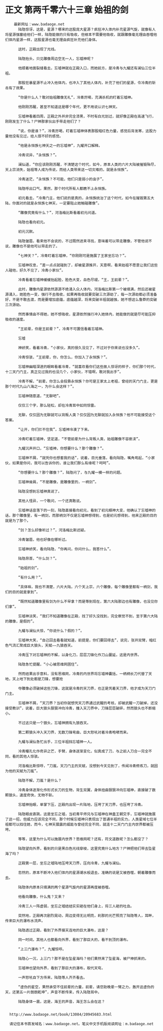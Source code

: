 # 正文 第两千零六十三章 始祖的剑
        最新网址：www.badaoge.net
          陆隐惊讶，这是，星源？哪来的这股庞大星源？疯狂冲入体内补充星源气旋，就像有人将星源强塞给他们一样，陆隐能做的只有吸收，但根本不需要他吸收，就跟雕像毫无理由吞噬他们体内星源一样，这股星源也毫无理由疯狂补充他们身体。
      
          这时，正殿出现了光线。
      
          陆隐抬头，只见雕像周边空无一人，忘墟神呢？
      
          他顺着地面裂缝看去，忘墟神就在正殿入口，而她前方，是冷青与九耀还有澜仙三位半祖。
      
          那股狂暴星源不止冲入他体内，也冲入了其他人体内，补充了他们的星源，令冷青的斩击有了效果。
      
          “你是什么人？敢对始祖雕像无礼”，冷青厉喝，充满杀机的盯着忘墟神。
      
          他刚刚苏醒，甚至不知道这是哪个年代，更不用说认识七神天。
      
          忘墟神看着四周，正殿之外并非完全漆黑，不时有白光划过，就好像正殿在高速飞行，刚刚发生了什么？尸神那家伙出手带走他们了？
      
          “说，你是谁？”，冷青厉喝，盯着忘墟神体表那股暗红色力量，感觉后背发寒，这股力量他没有见过，给人很不好的感觉。
      
          “他是永恒族七神天之一的忘墟神”，九耀开口解释。
      
          冷青诧异，“永恒族？”。
      
          澜仙道，“你应该刚刚苏醒，不清楚这个时代，如今，原本人类的六片大陆被摧毁殆尽，天上宗消失，始祖等人成为传说，而给人类带来这一切灾难的，就是永恒族”。
      
          冷青迷茫，“永恒族？不可能，他们只是弱小的虫子”。
      
          陆隐呼出口气，果然，那个时代所有人都瞧不上永恒族。
      
          初元看去，“冷青门主，他们说的是真的，永恒族统治了这个时代，如今在摧毁第五大陆，你面对的就是永恒族七神天，一定要阻止她触碰雕像”。
      
          “雕像究竟有什么？”，河洛梅比斯看着初元问道。
      
          陆隐也看向初元。
      
          初元沉默。
      
          陆隐皱眉，看来他不会说的，不过既然进来寻找，意味着可以带走雕像，不管他说不说，雕像也不是他可以带走的了。
      
          “七神天？”，冷青盯着忘墟神，“你刚刚可是施展了王家坐忘功？”。
      
          忘墟神叹息，“差一点点就碰到了，却被星源推开，天意啊，看来始祖不愿意让我们这些人碰他，好久不见了，冷青小家伙”。
      
          冷青看着忘墟神缓缓抬起脸，脸色大变，血色尽褪，“王，王前辈？”。
      
          此时，雕像内星源依然源源不绝涌入众人体内，河洛梅比斯第一个被填满，然后还被星源涌入，她脸色一变，强行不去吸收，如果再吸收就要突破三次源劫了，每一次源劫都必须准备好，不是不敢去渡，而是要增加底蕴，底蕴越深，将来突破半祖就越强，她不想这么鲁莽的突破三次源劫。
      
          然而事情由不得她，她不想吸收，星源依然强行冲入她体内，她能做的就是尽可能压抑吸收的速度。
      
          “王前辈，你是王前辈？”，冷青不可置信看着忘墟神。
      
          忘墟
      
          神娇笑，看着冷青，“小家伙，真的很久没见了，不过对于你来说也没多久”。
      
          冷青惊骇，“王前辈，你，你怎么，你加入了永恒族？”。
      
          忘墟神幽暗深邃的眼眸看着冷青，“就喜欢看你们这些故人惊讶的样子，你们那个时代，十二天门门主，真正见过我的也没几个，小家伙，不错啊，敢对我出手”。
      
          冷青不解，“前辈，你怎么会投靠永恒族？你可是王家太上老祖，曾经的天门门主，更是那个时代九山八海之一，为什么会这样？”。
      
          忘墟神随意道，“无聊吧”。
      
          仅仅三个字，那么轻松，却在冷青耳中如同惊雷。
      
          无聊，仅仅因为无聊就可以背叛人类？仅仅因为无聊就加入永恒族？他不可能接受这个答案。
      
          “让开，你们拦不住我”，忘墟神冷漠了下来。
      
          冷青盯着忘墟神，坚定道，“不管前辈为什么背叛人类，始祖雕像不容亵渎”。
      
          九耀沉声开口，“忘墟神，你想要什么？那个雕像？”。
      
          忘墟神不屑，“就凭你也想套我的话”，说着，目光垂落，看向陆隐，嘴角弯起，“小家伙，如果是你问，我可以告诉你的，谁让我们那么有缘呢？呵呵”。
      
          “你想要什么？那个雕像？”，陆隐问了，与九耀一模一样的问题。
      
          忘墟神耸肩，“不是雕像，是雕像里的，一柄剑”。
      
          陆隐没想到忘墟神真说了。
      
          其他人怪异，一个敢问，一个还真敢说。
      
          忘墟神话音落下的一刻，陆隐直接看向初元，看到了初元眼神大变，他确认了忘墟神的话，那个雕像里，有一柄剑，而那柄剑不仅是忘墟神想得到，也是初元想得到，他来正殿的目的就是为了那个。
      
          “剑？怎么好像听过？”，河洛梅比斯迟疑。
      
          冷青皱眉，他也好像在哪听过。
      
          忘墟神娇笑，看向陆隐，“你再问，你问什么，我答什么”。
      
          陆隐昂首，“什么剑？”。
      
          “始祖的剑”。
      
          “有什么用？”。
      
          “具体嘛，我也不清楚，六片大陆，六个天上宗，六个雕像，每个雕像里都有一柄剑，我们的目的就是拿到”。
      
          “既然知道雕像里有剑为什么不早拿？而是等到现在，第六大陆那边也有雕像，也没见你们拿”。
      
          忘墟神淡笑，“我们不知道雕像在正殿，找了好久没找到，完全察觉不到，至于第六大陆的雕像，是假的”。
      
          九耀与澜仙大惊，“你说什么？假的？”。
      
          忘墟神大笑，“自己回去看看就知道，前提是，你们要回得去”，说完，张开双臂，暗红色气流汇聚成巨大狼头，天赋——九狼吞天。
      
          冷青压下对忘墟神的不解，以身化刀，层层刀锋化作刀山蔓延，这是内世界。
      
          陆隐急忙提醒，“小心被思维网困住”。
      
          然而结果出乎意料，没有思维网，冷青的内世界将忘墟神囊括，一柄柄长刀代替了天地，天上地下到处都是刀锋，想要抢
      
          夺雕像必须破掉这些刀锋，这就是冷青的天刀界，也正是凭着天刀界，他才成为天刀门门主。
      
          忘墟神不屑，“天刀界？当初你就想凭天刀界通过武醒的考核，却被武醒一刀破掉，还没接受教训”，说着，巨大狼头狠狠冲向冷青，撞入天刀界中，刀锋层层破碎，然而狼头也不断缩小。
      
          不过这只是一个狼头，忘墟神拥有九狼吞天。
      
          第二颗狼头冲入天刀界，无数刀锋弯曲，巨大怒吼对着冷青咆哮而来。
      
          九耀与澜仙急忙出手，三位半祖挡忘墟神一人。
      
          冷青瞳孔化作奇异之芒，手臂，身体逐渐变化，似真成了刀，与之前人刀合一完全不同，看的其他人惊骇。
      
          河洛梅比斯惊呼，“刀嵐，天刀门主的天赋，没想到今天见到了，传闻冷青修炼刀，就因为他的天赋为刀嵐”。
      
          陆隐不解，刀嵐？是什么？
      
          冷青身体逐渐化作形式长刀的生物，背生双翼，身体扭曲狠狠冲向忘墟神，直接破了数颗狼头，速度奇快，无物不斩。
      
          忘墟神抬眼，单掌下压，正殿内出现一片陆地，压垮了天刀界，也压垮了冷青。
      
          陆隐眼皮直跳，这是坐忘之墟，当初青平师兄与忘墟神在神蛊王朝交手，忘墟神就施展了这一招，但威力应该完全不同，那个时候忘墟神只表现出了普通半祖的实力，人类星域七位半祖都可以挡住她，而今，七神天展露的威能与曾经完全不同，就连十二天门门主内世界都被压垮。
      
          等等，这里为什么可以施展内世界？思维网呢？还有，符文道数呢？怎么都没了？
      
          陆隐望向外界，看到的只是黑白色光线穿梭，这里究竟什么地方？尸神把他们带去坠星海了吗？
      
          正殿第一层，坐忘之墟陆地压垮天刀界，压向冷青，九耀与澜仙。
      
          忽然的，原本不断冲入他们体内的星源潮水般退去，准确的说是又被吞噬，朝着雕像而去。
      
          陆隐体内原本只填满的两个星源气旋内的星源再度被吞噬。
      
          他看向雕像，什么鬼？又来？
      
          冷青三人一阵虚弱，坐忘之墟结结实实砸在他们身上，将三人砸的吐血。
      
          突然地，正殿再次剧烈晃动，周边变得无比明亮，刹那的光芒照亮了陆隐等人，耳畔，传来巨大的瀑布水流声。
      
          陆隐透过正殿，看到了外界接天连地的巨大瀑布，这是？
      
          同一时间，其他人也都看向外界，看到了那巨大的，看不到顶的瀑布。
      
          “上三门瀑布？”，九耀惊呼。
      
          陆隐心一沉，上三门？那不是在坠星海吗？他们果然来了坠星海，被尸神抓来的。
      
          忘墟神也望向外界，看到了那巨大的瀑布，取代天穹。
      
          一声怒吼自下方传来，陆隐等人齐齐看去。
      
          “虚伪的星空，果然承受不住前辈的力量，前辈，请您助晚辈一臂之力，轰开这虚伪的天，还第五一片朗朗乾坤”，声音不断传来，传入陆隐耳中。
      
          陆隐身体一震，这是，海王的声音，海王怎么会在这？
      
      
      http://www.badaoge.net/book/13084/20945683.html
      
      请记住本书首发域名：www.badaoge.net。笔尖中文手机版阅读网址：m.badaoge.net